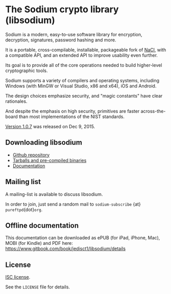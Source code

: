 # The Sodium crypto library (libsodium)

Sodium is a modern, easy-to-use software library for encryption, decryption, signatures, password hashing and more.

It is a portable, cross-compilable, installable, packageable fork of [NaCl](http://nacl.cr.yp.to/), with a compatible API, and an
extended API to improve usability even further.

Its goal is to provide all of the core operations needed to build higher-level cryptographic tools.

Sodium supports a variety of compilers and operating systems,
including Windows (with MinGW or Visual Studio, x86 and x64), iOS and Android.

The design choices emphasize security, and "magic constants" have clear rationales.

And despite the emphasis on high security, primitives are faster across-the-board than most implementations of the NIST standards.

[Version 1.0.7](https://github.com/jedisct1/libsodium/releases) was released on Dec 9, 2015.

## Downloading libsodium

- [Github repository](https://github.com/jedisct1/libsodium)
- [Tarballs and pre-compiled binaries](https://download.libsodium.org/libsodium/releases/)
- [Documentation](http://doc.libsodium.org)

## Mailing list

A mailing-list is available to discuss libsodium.

In order to join, just send a random mail to `sodium-subscribe` {at}
`pureftpd`{dot}`org`.

## Offline documentation

This documentation can be downloaded as ePUB (for iPad, iPhone, Mac),
MOBI (for Kindle) and PDF here: https://www.gitbook.com/book/jedisct1/libsodium/details

## License

[ISC license](https://en.wikipedia.org/wiki/ISC_license).

See the `LICENSE` file for details.
